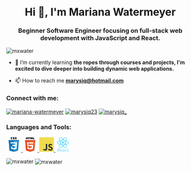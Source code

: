 

<h1 align="center">Hi 👋, I'm Mariana Watermeyer</h1>
<h3 align="center">Beginner Software Engineer focusing on full-stack web development with JavaScript and React.</h3>

<p align="left"> <img src="https://komarev.com/ghpvc/?username=mxwater&label=Profile%20views&color=0e75b6&style=flat" alt="mxwater" /> </p>

- 🌱 I’m currently learning **the ropes through courses and projects, I'm excited to dive deeper into building dynamic web applications.**

- 📫 How to reach me **marysiq@hotmail.com**

<h3 align="left">Connect with me:</h3>
<p align="left">
<a href="https://linkedin.com/in/mariana-watermeyer" target="blank"><img align="center" src="https://raw.githubusercontent.com/rahuldkjain/github-profile-readme-generator/master/src/images/icons/Social/linked-in-alt.svg" alt="mariana-watermeyer" height="30" width="40" /></a>
<a href="https://fb.com/marysiq23" target="blank"><img align="center" src="https://raw.githubusercontent.com/rahuldkjain/github-profile-readme-generator/master/src/images/icons/Social/facebook.svg" alt="marysiq23" height="30" width="40" /></a>
<a href="https://instagram.com/marysiq_" target="blank"><img align="center" src="https://raw.githubusercontent.com/rahuldkjain/github-profile-readme-generator/master/src/images/icons/Social/instagram.svg" alt="marysiq_" height="30" width="40" /></a>
</p>

<h3 align="left">Languages and Tools:</h3>
<p align="left"> <a href="https://www.w3schools.com/css/" target="_blank" rel="noreferrer"> <img src="https://raw.githubusercontent.com/devicons/devicon/master/icons/css3/css3-original-wordmark.svg" alt="css3" width="40" height="40"/> </a> <a href="https://www.w3.org/html/" target="_blank" rel="noreferrer"> <img src="https://raw.githubusercontent.com/devicons/devicon/master/icons/html5/html5-original-wordmark.svg" alt="html5" width="40" height="40"/> </a> <a href="https://developer.mozilla.org/en-US/docs/Web/JavaScript" target="_blank" rel="noreferrer"> <img src="https://raw.githubusercontent.com/devicons/devicon/master/icons/javascript/javascript-original.svg" alt="javascript" width="40" height="40"/> </a> <a href="https://reactjs.org/" target="_blank" rel="noreferrer"> <img src="https://raw.githubusercontent.com/devicons/devicon/master/icons/react/react-original-wordmark.svg" alt="react" width="40" height="40"/> </a> </p>

<p><img align="left" src="https://github-readme-stats.vercel.app/api/top-langs?username=mxwater&show_icons=true&locale=en&layout=compact" alt="mxwater" /></p>

<p>&nbsp;<img align="center" src="https://github-readme-stats.vercel.app/api?username=mxwater&show_icons=true&locale=en" alt="mxwater" /></p>
